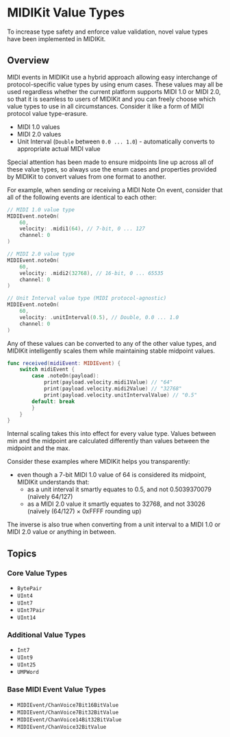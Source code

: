 # MIDIKit Value Types

To increase type safety and enforce value validation, novel value types have been implemented in MIDIKit.

## Overview

MIDI events in MIDIKit use a hybrid approach allowing easy interchange of protocol-specific value types by using enum cases. These values may all be used regardless whether the current platform supports MIDI 1.0 or MIDI 2.0, so that it is seamless to users of MIDIKit and you can freely choose which value types to use in all circumstances. Consider it like a form of MIDI protocol value type-erasure.

- MIDI 1.0 values
- MIDI 2.0 values
- Unit Interval (`Double` between `0.0 ... 1.0`)  - automatically converts to appropriate actual MIDI value

Special attention has been made to ensure midpoints line up across all of these value types, so always use the enum cases and properties provided by MIDIKit to convert values from one format to another.

For example, when sending or receiving a MIDI Note On event, consider that all of the following events are identical to each other:

```swift
// MIDI 1.0 value type
MIDIEvent.noteOn(
    60,
    velocity: .midi1(64), // 7-bit, 0 ... 127
    channel: 0
)

// MIDI 2.0 value type
MIDIEvent.noteOn(
    60,
    velocity: .midi2(32768), // 16-bit, 0 ... 65535
    channel: 0
)

// Unit Interval value type (MIDI protocol-agnostic)
MIDIEvent.noteOn(
    60,
    velocity: .unitInterval(0.5), // Double, 0.0 ... 1.0
    channel: 0
)
```

Any of these values can be converted to any of the other value types, and MIDIKit intelligently scales them while maintaining stable midpoint values.

```swift
func received(midiEvent: MIDIEvent) {
    switch midiEvent {
        case .noteOn(payload):
            print(payload.velocity.midi1Value) // "64"
            print(payload.velocity.midi2Value) // "32768"
            print(payload.velocity.unitIntervalValue) // "0.5"
        default: break
        }
    }
}
```

Internal scaling takes this into effect for every value type. Values between min and the midpoint are calculated differently than values between the midpoint and the max.

Consider these examples where MIDIKit helps you transparently:

- even though a 7-bit MIDI 1.0 value of 64 is considered its midpoint, MIDIKit understands that:
  - as a unit interval it smartly equates to 0.5, and not 0.5039370079 (naïvely 64/127)
  - as a MIDI 2.0 value it smartly equates to 32768, and not 33026 (naïvely (64/127) × 0xFFFF rounding up)

The inverse is also true when converting from a unit interval to a MIDI 1.0 or MIDI 2.0 value or anything in between.

## Topics

### Core Value Types

- ``BytePair``
- ``UInt4``
- ``UInt7``
- ``UInt7Pair``
- ``UInt14``

### Additional Value Types

- ``Int7``
- ``UInt9``
- ``UInt25``
- ``UMPWord``

### Base MIDI Event Value Types

- ``MIDIEvent/ChanVoice7Bit16BitValue``
- ``MIDIEvent/ChanVoice7Bit32BitValue``
- ``MIDIEvent/ChanVoice14Bit32BitValue``
- ``MIDIEvent/ChanVoice32BitValue``
